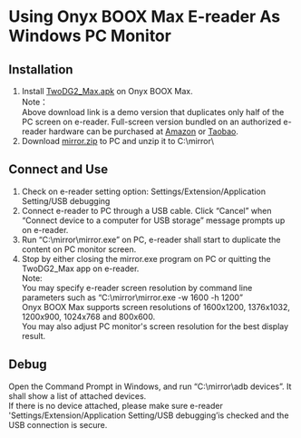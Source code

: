 # Using Onyx BOOX Max E-reader As Windows PC Monitor #
## Installation ##
1. Install [TwoDG2_Max.apk](https://raw.githubusercontent.com/nahtethan/dxg-display/master/00-binary/TwoDG2_Max.apk) on Onyx BOOX Max.  
Note：  
Above download link is a demo version that duplicates only half of the PC screen on e-reader. Full-screen version bundled on an authorized e-reader hardware can be purchased at [Amazon](https://www.amazon.com/gp/offer-listing/B01EVACVHY/ref=dp_olp_new_mbc?ie=UTF8&condition=new&amp;m=A2ECSV2MNW0ZKB) or [Taobao](https://item.taobao.com/item.htm?id=520024244524).
2. Download [mirror.zip](https://raw.githubusercontent.com/nahtethan/dxg-display/master/00-binary/mirror.zip) to PC and unzip it to C:\mirror\  

## Connect and Use ##
1. Check on e-reader setting option: Settings/Extension/Application Setting/USB debugging
2. Connect e-reader to PC through a USB cable. Click “Cancel” when “Connect device to a computer for USB storage” message prompts up on e-reader.
3. Run “C:\mirror\mirror.exe” on PC, e-reader shall start to duplicate the content on PC monitor screen.
4. Stop by either closing the mirror.exe program on PC or quitting the TwoDG2_Max app on e-reader.  
Note:  
You may specify e-reader screen resolution by command line parameters such as “C:\mirror\mirror.exe -w 1600 -h 1200”  
Onyx BOOX Max supports screen resolutions of 1600x1200, 1376x1032, 1200x900, 1024x768 and 800x600.  
You may also adjust PC monitor's screen resolution for the best display result.  

## Debug ##
Open the Command Prompt in Windows, and run “C:\mirror\adb devices”. It shall show a list of attached devices.  
If there is no device attached, please make sure e-reader 'Settings/Extension/Application Setting/USB debugging’is checked and the USB connection is secure.